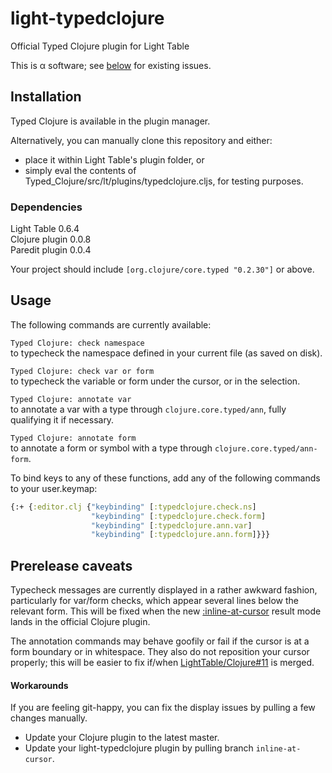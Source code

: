 light-typedclojure
==================
Official Typed Clojure plugin for Light Table

This is α software; see [below](#prerelease-caveats) for existing issues.

## Installation
Typed Clojure is available in the plugin manager.

Alternatively, you can manually clone this repository and either:  
- place it within Light Table's plugin folder, or
- simply eval the contents of Typed_Clojure/src/lt/plugins/typedclojure.cljs, for testing purposes.

### Dependencies
Light Table 0.6.4  
Clojure plugin 0.0.8  
Paredit plugin 0.0.4  

Your project should include `[org.clojure/core.typed "0.2.30"]` or above.

## Usage
The following commands are currently available:

`Typed Clojure: check namespace`  
to typecheck the namespace defined in your current file (as saved on disk).

`Typed Clojure: check var or form`  
to typecheck the variable or form under the cursor, or in the selection.

`Typed Clojure: annotate var`  
to annotate a var with a type through `clojure.core.typed/ann`, fully qualifying it if necessary.

`Typed Clojure: annotate form`  
to annotate a form or symbol with a type through `clojure.core.typed/ann-form`.

To bind keys to any of these functions, add any of the following commands to your user.keymap:  
```clojure
{:+ {:editor.clj {"keybinding" [:typedclojure.check.ns]
                  "keybinding" [:typedclojure.check.form]
                  "keybinding" [:typedclojure.ann.var]
                  "keybinding" [:typedclojure.ann.form]}}}
```

## Prerelease caveats
Typecheck messages are currently displayed in a rather awkward fashion, particularly for var/form checks, which appear several lines below the relevant form. This will be fixed when the new [:inline-at-cursor](https://github.com/LightTable/Clojure/commit/26dca158e1ed67f2df66d5d98fa6244f24ebf134) result mode lands in the official Clojure plugin. 

The annotation commands may behave goofily or fail if the cursor is at a form boundary or in whitespace. They also do not reposition your cursor properly; this will be easier to fix if/when [LightTable/Clojure#11](https://github.com/LightTable/Clojure/pull/11) is merged.

#### Workarounds
If you are feeling git-happy, you can fix the display issues by pulling a few changes manually.
- Update your Clojure plugin to the latest master.
- Update your light-typedclojure plugin by pulling branch `inline-at-cursor`.
